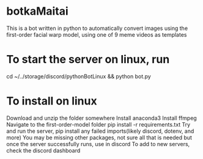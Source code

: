 # botkaMaitai
This is a bot written in python to automatically convert images using the first-order facial warp model, using one of 9 meme videos as templates

# To start the server on linux, run
cd ~/../storage/discord/pythonBotLinux && python bot.py

# To install on linux
Download and unzip the folder somewhere
Install anaconda3
Install ffmpeg
Navigate to the first-order-model folder
pip install -r requirements.txt
Try and run the server, pip install any failed imports(likely discord, dotenv, and more)
You may be missing other packages, not sure all that is needed but once the server
successfully runs, use in discord
To add to new servers, check the discord dashboard
